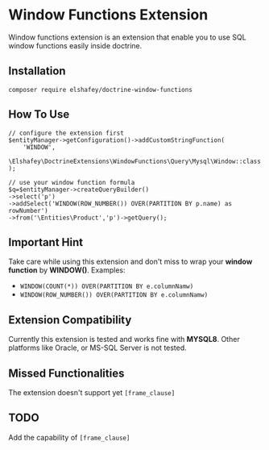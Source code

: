 # Window Functions Extension
Window functions extension is an extension that enable you to use SQL window functions easily inside doctrine.

## Installation 
`composer require elshafey/doctrine-window-functions`

## How To Use
```
// configure the extension first
$entityManager->getConfiguration()->addCustomStringFunction(
    'WINDOW',
    \Elshafey\DoctrineExtensions\WindowFunctions\Query\Mysql\Window::class
);

// use your window function formula
$q=$entityManager->createQueryBuilder()
->select('p')
->addSelect('WINDOW(ROW_NUMBER()) OVER(PARTITION BY p.name) as rowNumber')
->from('\Entities\Product','p')->getQuery();
```

## Important Hint

Take care while using this extension and don't miss to wrap your **window function** by **WINDOW()**.
Examples:
- `WINDOW(COUNT(*)) OVER(PARTITION BY e.columnNamw)`
- `WINDOW(ROW_NUMBER()) OVER(PARTITION BY e.columnNamw)`

## Extension Compatibility

Currently this extension is tested and works fine with **MYSQL8**. Other platforms like Oracle, or MS-SQL Server is not tested.

## Missed Functionalities

The extension doesn't support yet `[frame_clause]`

## TODO

Add the capability of `[frame_clause]`